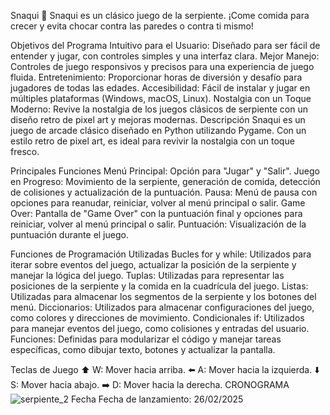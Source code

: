 Snaqui 🐍
Snaqui es un clásico juego de la serpiente. ¡Come comida para crecer y evita chocar contra las paredes o contra ti mismo!

Objetivos del Programa
Intuitivo para el Usuario: Diseñado para ser fácil de entender y jugar, con controles simples y una interfaz clara.
Mejor Manejo: Controles de juego responsivos y precisos para una experiencia de juego fluida.
Entretenimiento: Proporcionar horas de diversión y desafío para jugadores de todas las edades.
Accesibilidad: Fácil de instalar y jugar en múltiples plataformas (Windows, macOS, Linux).
Nostalgia con un Toque Moderno: Revive la nostalgia de los juegos clásicos de serpiente con un diseño retro de pixel art y mejoras modernas.
Descripción
Snaqui es un juego de arcade clásico diseñado en Python utilizando Pygame. Con un estilo retro de pixel art, es ideal para revivir la nostalgia con un toque fresco.

Principales Funciones
Menú Principal: Opción para "Jugar" y "Salir".
Juego en Progreso: Movimiento de la serpiente, generación de comida, detección de colisiones y actualización de la puntuación.
Pausa: Menú de pausa con opciones para reanudar, reiniciar, volver al menú principal o salir.
Game Over: Pantalla de "Game Over" con la puntuación final y opciones para reiniciar, volver al menú principal o salir.
Puntuación: Visualización de la puntuación durante el juego.

Funciones de Programación Utilizadas
Bucles for y while: Utilizados para iterar sobre eventos del juego, actualizar la posición de la serpiente y manejar la lógica del juego.
Tuplas: Utilizadas para representar las posiciones de la serpiente y la comida en la cuadrícula del juego.
Listas: Utilizadas para almacenar los segmentos de la serpiente y los botones del menú.
Diccionarios: Utilizados para almacenar configuraciones del juego, como colores y direcciones de movimiento.
Condicionales if: Utilizados para manejar eventos del juego, como colisiones y entradas del usuario.
Funciones: Definidas para modularizar el código y manejar tareas específicas, como dibujar texto, botones y actualizar la pantalla.

Teclas de Juego
⬆️ W: Mover hacia arriba.
⬅️ A: Mover hacia la izquierda.
⬇️ S: Mover hacia abajo.
➡️ D: Mover hacia la derecha.
CRONOGRAMA
![serpiente_2](https://github.com/user-attachments/assets/571c0c78-e776-457d-98eb-1fa5c5046be5)
Fecha
Fecha de lanzamiento: 26/02/2025
